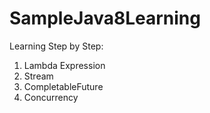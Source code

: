 # SampleJava8Learning

Learning Step by Step:

1. Lambda Expression
2. Stream
3. CompletableFuture
4. Concurrency
